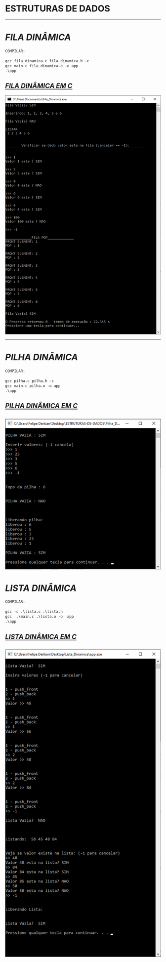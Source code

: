 # ESTRUTURAS DE DADOS

---
# _FILA DINÂMICA_
```
COMPILAR: 

gcc fila_dinamica.c fila_dinamica.h -c
gcc main.c fila_dinamica.o -o app 
.\app
```
## [_*FILA DINÂMICA EM C*_](https://github.com/felipekian/ESTRUTURAS-DE-DADOS/tree/master/Fila_Dinamica)

![](https://github.com/felipekian/ESTRUTURAS-DE-DADOS/blob/master/Fila_Dinamica/Imagem/Fila.png)

---

# _PILHA DINÂMICA_
```
COMPILAR:

gcc pilha.c pilha.h -c
gcc main.c pilha.o -o app 
.\app
```
## [_*PILHA DINÂMICA EM C*_](https://github.com/felipekian/ESTRUTURAS-DE-DADOS/tree/master/Pilha_Dinamica)

![](https://github.com/felipekian/ESTRUTURAS-DE-DADOS/blob/master/Pilha_Dinamica/Imagem/Pilha.png)
---

# _LISTA DINÂMICA_
```
COMPILAR:

gcc -c .\lista.c .\lista.h
gcc  .\main.c .\lista.o -o  app
.\app
```
## [_*LISTA DINÂMICA EM C*_](https://github.com/felipekian/ESTRUTURAS-DE-DADOS/tree/master/Lista_Dinamica)

![](https://github.com/felipekian/ESTRUTURAS-DE-DADOS/blob/master/Lista_Dinamica/Imagem/lista_exec.png)
---
